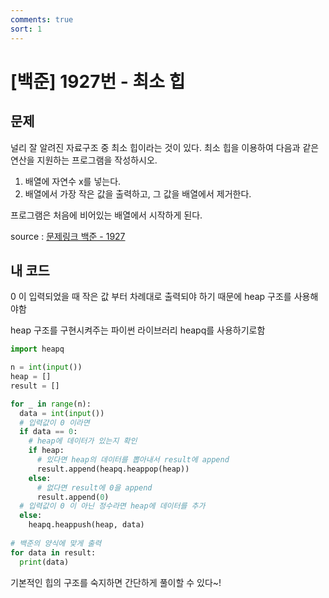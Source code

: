 ```yaml
---
comments: true
sort: 1
---
```

# [백준] 1927번 - **최소 힙** 

## 문제

널리 잘 알려진 자료구조 중 최소 힙이라는 것이 있다. 최소 힙을 이용하여 다음과 같은 연산을 지원하는 프로그램을 작성하시오.

1. 배열에 자연수 x를 넣는다.
2. 배열에서 가장 작은 값을 출력하고, 그 값을 배열에서 제거한다.

프로그램은 처음에 비어있는 배열에서 시작하게 된다.

source : [문제링크 백준 - 1927](https://www.acmicpc.net/problem/1927)

## 내 코드

0 이 입력되었을 때 작은 값 부터 차례대로 출력되야 하기 때문에 heap 구조를 사용해야함

heap 구조를 구현시켜주는 파이썬 라이브러리 heapq를 사용하기로함 

```python
import heapq

n = int(input())
heap = []
result = []

for _ in range(n):
  data = int(input())
  # 입력값이 0 이라면
  if data == 0:
    # heap에 데이터가 있는지 확인
    if heap:
      # 있다면 heap의 데이터를 뽑아내서 result에 append
      result.append(heapq.heappop(heap))
    else:
      # 없다면 result에 0을 append
      result.append(0)
  # 입력값이 0 이 아닌 정수라면 heap에 데이터를 추가
  else:
    heapq.heappush(heap, data)
    
# 백준의 양식에 맞게 출력  
for data in result:
  print(data)
```

기본적인 힙의 구조를 숙지하면 간단하게 풀이할 수 있다~!